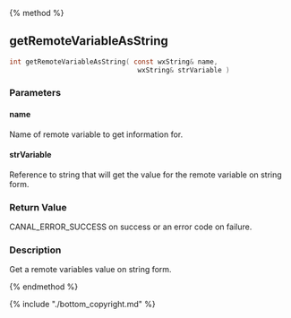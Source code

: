 
{% method %}
## getRemoteVariableAsString

```c
int getRemoteVariableAsString( const wxString& name, 
                                wxString& strVariable )
```

### Parameters

#### name
Name of remote variable to get information for.

#### strVariable
Reference to string that will get the value for the remote variable on string form.

### Return Value
CANAL_ERROR_SUCCESS on success or an error code on failure. 

### Description
Get a remote variables value on string form. 

{% endmethod %}

{% include "./bottom_copyright.md" %}